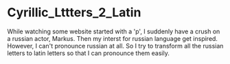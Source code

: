 # Cyrillic_Lttters_2_Latin

While watching some website started with a 'p', I suddenly have a crush on a russian actor, Markus. Then my interst for russian language get inspired. However, I can't pronounce russian at all. So I try to transform all the russian letters to latin letters so that I can pronounce them easily.
